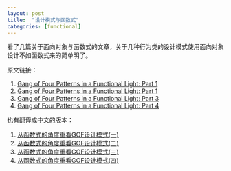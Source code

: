 ```yaml
---
layout: post
title:  "设计模式与函数式"
categories: [functional]
---
```


看了几篇关于面向对象与函数式的文章，关于几种行为类的设计模式使用面向对象设计不如函数式来的简单明了。

原文链接：

1. <a href='https://www.voxxed.com/blog/2016/04/gang-four-patterns-functional-light-part-1/
'>Gang of Four Patterns in a Functional Light: Part 1</a>
2. <a href='https://www.voxxed.com/blog/2016/05/gang-four-patterns-functional-light-part-2/'>Gang of Four Patterns in a Functional Light: Part 1</a>
3. <a href='https://www.voxxed.com/blog/2016/05/gang-four-patterns-functional-light-part-3/'>Gang of Four Patterns in a Functional Light: Part 3</a>
4. <a href='https://www.voxxed.com/blog/2016/05/gang-four-patterns-functional-light-part-4/'>Gang of Four Patterns in a Functional Light: Part 4
</a>

也有翻译成中文的版本：
1. <a href='http://mp.weixin.qq.com/s?__biz=MzIxMjAzMDA1MQ==&mid=2648945441&idx=1&sn=52681f8dde9916aa94fd520b598db5aa&mpshare=1&scene=23&srcid=0226LM5w8qwurw2whcsAtP6f#rd'>从函数式的角度重看GOF设计模式(一)</a>
2. <a href='http://mp.weixin.qq.com/s?__biz=MzIxMjAzMDA1MQ==&mid=2648945448&idx=1&sn=1b862f36c42a1e2ae1ee98b4135def78&mpshare=1&scene=23&srcid=0226bbPVymPPD6TAPLuvNszG#rd'>从函数式的角度重看GOF设计模式(二)</a>
3. <a href='http://mp.weixin.qq.com/s?__biz=MzIxMjAzMDA1MQ==&mid=2648945450&idx=1&sn=f7a7f15ddc855ea8bcc22cec5003e636&mpshare=1&scene=23&srcid=0226o6fMXIBc7rcdk27LAnEF#rd'>从函数式的角度重看GOF设计模式(三)</a>
4. <a href='http://mp.weixin.qq.com/s?__biz=MzIxMjAzMDA1MQ==&mid=2648945452&idx=1&sn=66eac5ae507a14de694e113f68751f3d&mpshare=1&scene=23&srcid=0226VAs7fieck8VVsHeeVoP6#rd'>从函数式的角度重看GOF设计模式(四)</a>
